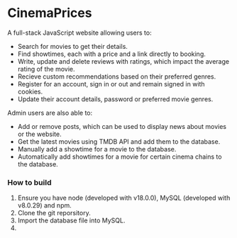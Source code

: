 # CinemaPrices

A full-stack JavaScript website allowing users to:

- Search for movies to get their details.
- Find showtimes, each with a price and a link directly to booking.
- Write, update and delete reviews with ratings, which impact the average rating of the movie.
- Recieve custom recommendations based on their preferred genres.
- Register for an account, sign in or out and remain signed in with cookies.
- Update their account details, password or preferred movie genres.

Admin users are also able to:

- Add or remove posts, which can be used to display news about movies or the website.
- Get the latest movies using TMDB API and add them to the database.
- Manually add a showtime for a movie to the database.
- Automatically add showtimes for a movie for certain cinema chains to the database.

### How to build

1. Ensure you have node (developed with v18.0.0), MySQL (developed with v8.0.29) and npm.
1. Clone the git reporsitory.
1. Import the database file into MySQL.
2. 
